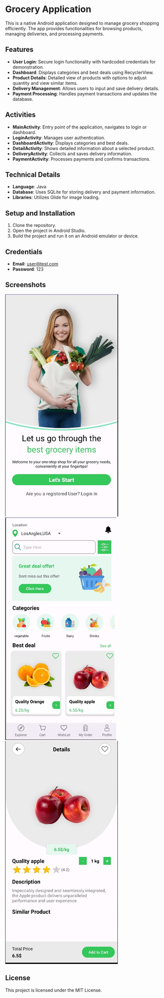 # Grocery Application

This is a native Android application designed to manage grocery shopping efficiently. The app provides functionalities for browsing products, managing deliveries, and processing payments.

## Features

- **User Login**: Secure login functionality with hardcoded credentials for demonstration.
- **Dashboard**: Displays categories and best deals using RecyclerView.
- **Product Details**: Detailed view of products with options to adjust quantity and view similar items.
- **Delivery Management**: Allows users to input and save delivery details.
- **Payment Processing**: Handles payment transactions and updates the database.

## Activities

- **MainActivity**: Entry point of the application, navigates to login or dashboard.
- **LoginActivity**: Manages user authentication.
- **DashboardActivity**: Displays categories and best deals.
- **DetailActivity**: Shows detailed information about a selected product.
- **DeliveryActivity**: Collects and saves delivery information.
- **PaymentActivity**: Processes payments and confirms transactions.

## Technical Details

- **Language**: Java
- **Database**: Uses SQLite for storing delivery and payment information.
- **Libraries**: Utilizes Glide for image loading.

## Setup and Installation

1. Clone the repository.
2. Open the project in Android Studio.
3. Build the project and run it on an Android emulator or device.

## Credentials

- **Email**: user@test.com
- **Password**: 123

## Screenshots

![Screenshot 1](screenshots/image1.jpeg)
![Screenshot 2](screenshots/image2.jpeg)
![Screenshot 3](screenshots/image3.jpeg)

## License

This project is licensed under the MIT License.
